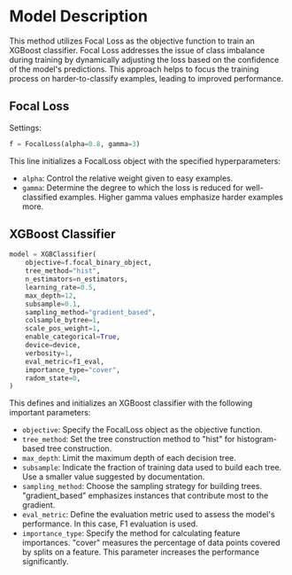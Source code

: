 # Model Description

This method utilizes Focal Loss as the objective function to train an XGBoost classifier. Focal Loss addresses the issue of class imbalance during training by dynamically adjusting the loss based on the confidence of the model's predictions. This approach helps to focus the training process on harder-to-classify examples, leading to improved performance.

## Focal Loss

Settings:
```python
f = FocalLoss(alpha=0.8, gamma=3)
```
This line initializes a FocalLoss object with the specified hyperparameters:

- `alpha`: Control the relative weight given to easy examples.
- `gamma`: Determine the degree to which the loss is reduced for well-classified examples. Higher gamma values emphasize harder examples more.

## XGBoost Classifier

```python
model = XGBClassifier(
    objective=f.focal_binary_object,
    tree_method="hist",
    n_estimators=n_estimators,
    learning_rate=0.5,
    max_depth=12,
    subsample=0.1,
    sampling_method="gradient_based",
    colsample_bytree=1,
    scale_pos_weight=1,
    enable_categorical=True,
    device=device,
    verbosity=1,
    eval_metric=f1_eval,
    importance_type="cover",
    radom_state=0,
)
```

This defines and initializes an XGBoost classifier with the following important parameters:

- `objective`: Specify the FocalLoss object as the objective function.
- `tree_method`: Set the tree construction method to "hist" for histogram-based tree construction.
- `max_depth`: Limit the maximum depth of each decision tree.
- `subsample`: Indicate the fraction of training data used to build each tree. Use a smaller value suggested by documentation.
- `sampling_method`: Choose the sampling strategy for building trees. "gradient_based" emphasizes instances that contribute most to the gradient.
- `eval_metric`: Define the evaluation metric used to assess the model's performance. In this case, F1 evaluation is used.
- `importance_type`: Specify the method for calculating feature importances. "cover" measures the percentage of data points covered by splits on a feature. This parameter increases the performance significantly. 